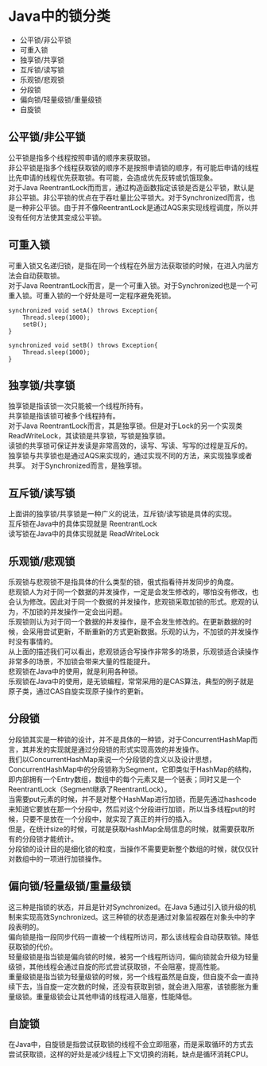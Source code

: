 # Java中的锁分类
- 公平锁/非公平锁
- 可重入锁
- 独享锁/共享锁
- 互斥锁/读写锁
- 乐观锁/悲观锁
- 分段锁
- 偏向锁/轻量级锁/重量级锁
- 自旋锁

## 公平锁/非公平锁
公平锁是指多个线程按照申请的顺序来获取锁。  
非公平锁是指多个线程获取锁的顺序不是按照申请锁的顺序，有可能后申请的线程比先申请的线程优先获取锁。有可能，会造成优先反转或饥饿现象。    
对于Java ReentrantLock而而言，通过构造函数指定该锁是否是公平锁，默认是非公平锁。非公平锁的优点在于吞吐量比公平锁大。对于Synchronized而言，也是一种非公平锁。由于并不像ReentrantLock是通过AQS来实现线程调度，所以并没有任何方法使其变成公平锁。

## 可重入锁
可重入锁又名递归锁，是指在同一个线程在外层方法获取锁的时候，在进入内层方法会自动获取锁。    
对于Java ReentrantLock而言，是一个可重入锁。对于Synchronized也是一个可重入锁。可重入锁的一个好处是可一定程序避免死锁。
```
synchronized void setA() throws Exception{
	Thread.sleep(1000);
	setB();
}

synchronized void setB() throws Exception{
	Thread.sleep(1000);
}
```

## 独享锁/共享锁
独享锁是指该锁一次只能被一个线程所持有。    
共享锁是指该锁可被多个线程持有。    
对于Java ReentrantLock而言，其是独享锁。但是对于Lock的另一个实现类 ReadWriteLock，其读锁是共享锁，写锁是独享锁。    
读锁的共享锁可保证并发读是非常高效的，读写、写读、写写的过程是互斥的。  
独享锁与共享锁也是通过AQS来实现的，通过实现不同的方法，来实现独享或者共享。 
对于Synchronized而言，是独享锁。

## 互斥锁/读写锁
上面讲的独享锁/共享锁是一种广义的说法，互斥锁/读写锁是具体的实现。  
互斥锁在Java中的具体实现就是 ReentrantLock  
读写锁在Java中的具体实现就是 ReadWriteLock  

## 乐观锁/悲观锁
乐观锁与悲观锁不是指具体的什么类型的锁，俄式指看待并发同步的角度。  
悲观锁人为对于同一个数据的并发操作，一定是会发生修改的，哪怕没有修改，也会认为修改。因此对于同一个数据的并发操作，悲观锁采取加锁的形式。悲观的认为，不加锁的并发操作一定会出问题。  
乐观锁则认为对于同一个数据的并发操作，是不会发生修改的。在更新数据的时候，会采用尝试更新，不断重新的方式更新数据。乐观的认为，不加锁的并发操作时没有事情的。    
从上面的描述我们可以看出，悲观锁适合写操作非常多的场景，乐观锁适合读操作非常多的场景，不加锁会带来大量的性能提升。  
悲观锁在Java中的使用，就是利用各种锁。  
乐观锁在Java中的使用，是无锁编程，常常采用的是CAS算法，典型的例子就是原子类，通过CAS自旋实现原子操作的更新。

## 分段锁
分段锁其实是一种锁的设计，并不是具体的一种锁，对于ConcurrentHashMap而言，其并发的实现就是通过分段锁的形式实现高效的并发操作。   
我们以ConcurrentHashMap来说一个分段锁的含义以及设计思想，ConcurrentHashMap中的分段锁称为Segment，它即类似于HashMap的结构，即内部拥有一个Entry数组，数组中的每个元素又是一个链表；同时又是一个ReentrantLock（Segment继承了ReentrantLock）。  
当需要put元素的时候，并不是对整个HashMap进行加锁，而是先通过hashcode来知道它要放在那一个分段中，然后对这个分段进行加锁，所以当多线程put的时候，只要不是放在一个分段中，就实现了真正的并行的插入。   
但是，在统计size的时候，可就是获取HashMap全局信息的时候，就需要获取所有的分段锁才能统计。   
分段锁的设计目的是细化锁的粒度，当操作不需要更新整个数组的时候，就仅仅针对数组中的一项进行加锁操作。

## 偏向锁/轻量级锁/重量级锁
这三种是指锁的状态，并且是针对Synchronized。在Java 5通过引入锁升级的机制来实现高效Synchronized。这三种锁的状态是通过对象监视器在对象头中的字段表明的。  
偏向锁是指一段同步代码一直被一个线程所访问，那么该线程会自动获取锁。降低获取锁的代价。  
轻量级锁是指当锁是偏向锁的时候，被另一个线程所访问，偏向锁就会升级为轻量级锁，其他线程会通过自旋的形式尝试获取锁，不会阻塞，提高性能。  
重量级锁是指当锁为轻量级锁的时候，另一个线程虽然是自旋，但自旋不会一直持续下去，当自旋一定次数的时候，还没有获取到锁，就会进入阻塞，该锁膨胀为重量级锁。重量级锁会让其他申请的线程进入阻塞，性能降低。

## 自旋锁
在Java中，自旋锁是指尝试获取锁的线程不会立即阻塞，而是采取循环的方式去尝试获取锁，这样的好处是减少线程上下文切换的消耗，缺点是循环消耗CPU。